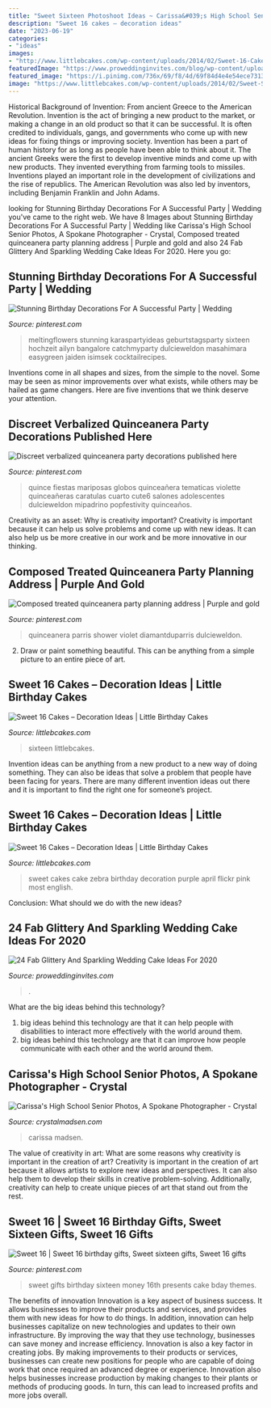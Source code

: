 ```yaml
---
title: "Sweet Sixteen Photoshoot Ideas ~ Carissa&#039;s High School Senior Photos, A Spokane Photographer"
description: "Sweet 16 cakes – decoration ideas"
date: "2023-06-19"
categories:
- "ideas"
images:
- "http://www.littlebcakes.com/wp-content/uploads/2014/02/Sweet-16-Cake-Ideas.jpg"
featuredImage: "https://www.proweddinginvites.com/blog/wp-content/uploads/2019/12/cover-6.jpg"
featured_image: "https://i.pinimg.com/736x/69/f8/4d/69f84d4e4e54ece73135054351894da5.jpg"
image: "https://www.littlebcakes.com/wp-content/uploads/2014/02/Sweet-Sixteen-Cake-Ideas.jpg"
---
```



Historical Background of Invention: From ancient Greece to the American Revolution.
Invention is the act of bringing a new product to the market, or making a change in an old product so that it can be successful. It is often credited to individuals, gangs, and governments who come up with new ideas for fixing things or improving society. Invention has been a part of human history for as long as people have been able to think about it. The ancient Greeks were the first to develop inventive minds and come up with new products. They invented everything from farming tools to missiles. Inventions played an important role in the development of civilizations and the rise of republics. The American Revolution was also led by inventors, including Benjamin Franklin and John Adams.

	

		
looking for Stunning Birthday Decorations For A Successful Party | Wedding you've came to the right web. We have 8 Images about Stunning Birthday Decorations For A Successful Party | Wedding like Carissa&#039;s High School Senior Photos, A Spokane Photographer - Crystal, Composed treated quinceanera party planning address | Purple and gold and also 24 Fab Glittery And Sparkling Wedding Cake Ideas For 2020. Here you go:
		
    
## Stunning Birthday Decorations For A Successful Party | Wedding

<img loading=lazy src="https://i.pinimg.com/736x/6d/5f/1d/6d5f1df1fd1581e520ead7d93b152da8.jpg" onerror="this.onerror=null;this.src='https://tse2.mm.bing.net/th?id=OIP.6xDn4XfFFikmjfctNPchjQHaLH&amp;pid=15.1';" alt="Stunning Birthday Decorations For A Successful Party | Wedding">

_Source: pinterest.com_

>meltingflowers stunning karaspartyideas geburtstagsparty sixteen hochzeit ailyn bangalore catchmyparty dulcieweldon masahimara easygreen jaiden isimsek cocktailrecipes. 

	

Inventions come in all shapes and sizes, from the simple to the novel. Some may be seen as minor improvements over what exists, while others may be hailed as game changers. Here are five inventions that we think deserve your attention.

    
## Discreet Verbalized Quinceanera Party Decorations Published Here

<img loading=lazy src="https://i.pinimg.com/736x/69/f8/4d/69f84d4e4e54ece73135054351894da5.jpg" onerror="this.onerror=null;this.src='https://tse3.mm.bing.net/th?id=OIP.gzJCDFoPBjgAum_ChQnQ0AHaLH&amp;pid=15.1';" alt="Discreet verbalized quinceanera party decorations published here">

_Source: pinterest.com_

>quince fiestas mariposas globos quinceañera tematicas violette quinceañeras caratulas cuarto cute6 salones adolescentes dulcieweldon mipadrino popfestivity quinceaños. 

	

Creativity as an asset: Why is creativity important?
Creativity is important because it can help us solve problems and come up with new ideas. It can also help us be more creative in our work and be more innovative in our thinking.

    
## Composed Treated Quinceanera Party Planning Address | Purple And Gold

<img loading=lazy src="https://i.pinimg.com/736x/ff/59/13/ff5913dbee0fa2abc6e690e8b20397a7.jpg" onerror="this.onerror=null;this.src='https://tse3.mm.bing.net/th?id=OIP.XPgB60OBCorBezomWodbfAHaJ3&amp;pid=15.1';" alt="Composed treated quinceanera party planning address | Purple and gold">

_Source: pinterest.com_

>quinceanera parris shower violet diamantduparris dulcieweldon. 

	

2. Draw or paint something beautiful. This can be anything from a simple picture to an entire piece of art.

    
## Sweet 16 Cakes – Decoration Ideas | Little Birthday Cakes

<img loading=lazy src="https://www.littlebcakes.com/wp-content/uploads/2014/02/Sweet-Sixteen-Cake-Ideas.jpg" onerror="this.onerror=null;this.src='https://tse4.mm.bing.net/th?id=OIP.fGlxGuFMAJgNDJLE4mPsagHaLq&amp;pid=15.1';" alt="Sweet 16 Cakes – Decoration Ideas | Little Birthday Cakes">

_Source: littlebcakes.com_

>sixteen littlebcakes. 

	

Invention ideas can be anything from a new product to a new way of doing something. They can also be ideas that solve a problem that people have been facing for years. There are many different invention ideas out there and it is important to find the right one for someone’s project.

    
## Sweet 16 Cakes – Decoration Ideas | Little Birthday Cakes

<img loading=lazy src="http://www.littlebcakes.com/wp-content/uploads/2014/02/Sweet-16-Cake-Ideas.jpg" onerror="this.onerror=null;this.src='https://tse2.mm.bing.net/th?id=OIP.YbbNUffOmahYdG1P8W8xIAHaLJ&amp;pid=15.1';" alt="Sweet 16 Cakes – Decoration Ideas | Little Birthday Cakes">

_Source: littlebcakes.com_

>sweet cakes cake zebra birthday decoration purple april flickr pink most english. 

	

Conclusion: What should we do with the new ideas?
 

    
## 24 Fab Glittery And Sparkling Wedding Cake Ideas For 2020

<img loading=lazy src="https://www.proweddinginvites.com/blog/wp-content/uploads/2019/12/cover-6.jpg" onerror="this.onerror=null;this.src='https://tse1.mm.bing.net/th?id=OIP.BR6Jb13yZPlpplhTNEjTsgHaMW&amp;pid=15.1';" alt="24 Fab Glittery And Sparkling Wedding Cake Ideas For 2020">

_Source: proweddinginvites.com_

>. 

	

What are the big ideas behind this technology?
1. big ideas behind this technology are that it can help people with disabilities to interact more effectively with the world around them.
2. big ideas behind this technology are that it can improve how people communicate with each other and the world around them.

    
## Carissa&#039;s High School Senior Photos, A Spokane Photographer - Crystal

<img loading=lazy src="https://crystalmadsen.com/wp-content/uploads/2012/09/Girls-Senior-Photo-Ideas-Spokane_0021-682x1024.jpg" onerror="this.onerror=null;this.src='https://tse2.mm.bing.net/th?id=OIP.hFZ577KSTh87zWfjIXkeBAHaLH&amp;pid=15.1';" alt="Carissa&#039;s High School Senior Photos, A Spokane Photographer - Crystal">

_Source: crystalmadsen.com_

>carissa madsen. 

	

The value of creativity in art: What are some reasons why creativity is important in the creation of art?
Creativity is important in the creation of art because it allows artists to explore new ideas and perspectives. It can also help them to develop their skills in creative problem-solving. Additionally, creativity can help to create unique pieces of art that stand out from the rest.

    
## Sweet 16 | Sweet 16 Birthday Gifts, Sweet Sixteen Gifts, Sweet 16 Gifts

<img loading=lazy src="https://i.pinimg.com/736x/7b/d0/1f/7bd01f48c4e6490c50ec2c9d71611eb5.jpg" onerror="this.onerror=null;this.src='https://tse2.mm.bing.net/th?id=OIP.guoVEyr5s-l5GBLt3VU0nAHaJ3&amp;pid=15.1';" alt="Sweet 16 | Sweet 16 birthday gifts, Sweet sixteen gifts, Sweet 16 gifts">

_Source: pinterest.com_

>sweet gifts birthday sixteen money 16th presents cake bday themes. 

	

The benefits of innovation
Innovation is a key aspect of business success. It allows businesses to improve their products and services, and provides them with new ideas for how to do things. In addition, innovation can help businesses capitalize on new technologies and updates to their own infrastructure. By improving the way that they use technology, businesses can save money and increase efficiency.
Innovation is also a key factor in creating jobs. By making improvements to their products or services, businesses can create new positions for people who are capable of doing work that once required an advanced degree or experience. Innovation also helps businesses increase production by making changes to their plants or methods of producing goods. In turn, this can lead to increased profits and more jobs overall.


